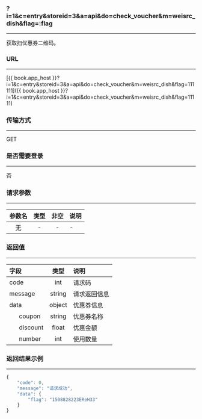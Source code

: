 ### ?i=1&c=entry&storeid=3&a=api&do=check_voucher&m=weisrc_dish&flag=:flag

---

获取扫优惠券二维码。

### URL

---

[{{ book.app_host }}?i=1&c=entry&storeid=3&a=api&do=check_voucher&m=weisrc_dish&flag=111111]({{ book.app_host }}?i=1&c=entry&storeid=3&a=api&do=check_voucher&m=weisrc_dish&flag=11111)

### 传输方式

---

GET

### 是否需要登录

---

否


### 请求参数

---

| 参数名 | 类型 | 非空 | 说明 |
| :---: | :---: | :---: | :--- |
| 无 | - | - | - |


### 返回值

---

| 字段 | 类型 | 说明 |
| :--- | :---: | :--- |
| code | int | 请求码 |
| message | string | 请求返回信息 |
| data  | object | 优惠券信息 |
|&nbsp;&nbsp;&nbsp;&nbsp;&nbsp;&nbsp;coupon | string | 优惠券名称 |
|&nbsp;&nbsp;&nbsp;&nbsp;&nbsp;&nbsp;discount | float | 优惠金额 |
|&nbsp;&nbsp;&nbsp;&nbsp;&nbsp;&nbsp;number | int | 使用数量 |

### 返回结果示例

---

``` js
{
    "code": 0,
    "message": "请求成功",
    "data": {
        "flag": "1508828223EReH33"
    }
}
```
